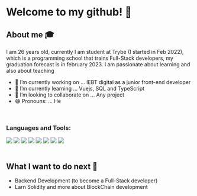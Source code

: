 # Welcome to my github! 👋

## About me :mortar_board:
I am 26 years old, currently I am student at Trybe (I started in Feb 2022), which is a programming school that trains Full-Stack developers, my graduation forecast is in february 2023. I am passionate about learning and also about teaching

- 🔭 I’m currently working on ... IEBT digital as a junior front-end developer
- 🌱 I’m currently learning ... Vuejs, SQL and TypeScript
- 👯 I’m looking to collaborate on ... Any project
- 😄 Pronouns: ... He
<br/>

### Languages and Tools:
<div display="flex">
  <img src="https://img.shields.io/badge/html5%20-%23E34F26.svg?&style=for-the-badge&logo=html5&logoColor=white">
  <img src="https://img.shields.io/badge/css3%20-%231572B6.svg?&style=for-the-badge&logo=css3&logoColor=white">
  <img src="https://img.shields.io/badge/javascript-%23F7DF1E.svg?&style=for-the-badge&logo=javascript&logoColor=black&labelColor=black">
  <img src="https://img.shields.io/badge/vuejs%20-%2335495e.svg?&style=for-the-badge&logo=vue.js&logoColor=%234FC08D">
  <img src="https://img.shields.io/badge/git%20-%23F05033.svg?&style=for-the-badge&logo=git&logoColor=white"/>
  <img src="https://img.shields.io/badge/github%20-%23121011.svg?&style=for-the-badge&logo=github&logoColor=white"/>
  <img src="https://img.shields.io/badge/react%20-%231572B6.svg?&style=for-the-badge&logo=react&logoColor=white" />
  <img src="https://img.shields.io/badge/redux%20-%231572B6.svg?&style=for-the-badge&logo=redux&logoColor=white" />
  
</div>
<br/>

## What I want to do next :thinking:
- Backend Development (to become a Full-Stack developer)
- Larn Solidity and more about BlockChain development
